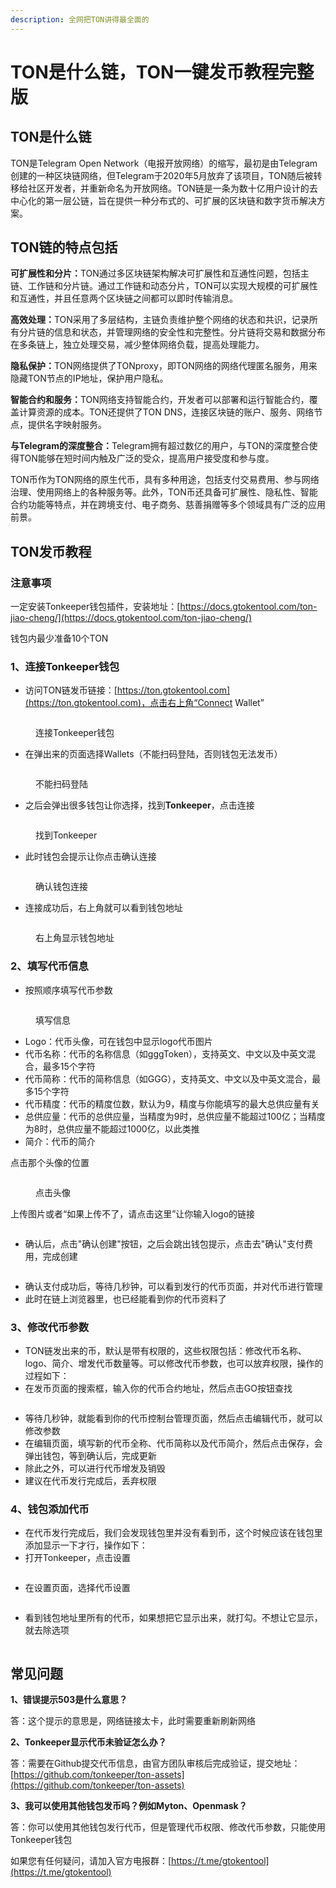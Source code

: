 ```yaml
---
description: 全网把TON讲得最全面的
---
```


# TON是什么链，TON一键发币教程完整版

## TON是什么链

TON是Telegram Open Network（电报开放网络）的缩写，最初是由Telegram创建的一种区块链网络，但Telegram于2020年5月放弃了该项目，TON随后被转移给社区开发者，并重新命名为开放网络。TON链是一条为数十亿用户设计的去中心化的第一层公链，旨在提供一种分布式的、可扩展的区块链和数字货币解决方案。

## TON链的特点包括

**可扩展性和分片：**&#x54;ON通过多区块链架构解决可扩展性和互通性问题，包括主链、工作链和分片链。通过工作链和动态分片，TON可以实现大规模的可扩展性和互通性，并且任意两个区块链之间都可以即时传输消息。

**高效处理：**&#x54;ON采用了多层结构，主链负责维护整个网络的状态和共识，记录所有分片链的信息和状态，并管理网络的安全性和完整性。分片链将交易和数据分布在多条链上，独立处理交易，减少整体网络负载，提高处理能力。

**隐私保护：**&#x54;ON网络提供了TONproxy，即TON网络的网络代理匿名服务，用来隐藏TON节点的IP地址，保护用户隐私。

**智能合约和服务：**&#x54;ON网络支持智能合约，开发者可以部署和运行智能合约，覆盖计算资源的成本。TON还提供了TON DNS，连接区块链的账户、服务、网络节点，提供名字映射服务。

**与Telegram的深度整合：**&#x54;elegram拥有超过数亿的用户，与TON的深度整合使得TON能够在短时间内触及广泛的受众，提高用户接受度和参与度。

TON币作为TON网络的原生代币，具有多种用途，包括支付交易费用、参与网络治理、使用网络上的各种服务等。此外，TON币还具备可扩展性、隐私性、智能合约功能等特点，并在跨境支付、电子商务、慈善捐赠等多个领域具有广泛的应用前景。

## TON发币教程

### 注意事项

一定安装Tonkeeper钱包插件，安装地址：[https://docs.gtokentool.com/ton-jiao-cheng/](https://docs.gtokentool.com/ton-jiao-cheng/)

钱包内最少准备10个TON

### 1、连接Tonkeeper钱包

* 访问TON链发币链接：[https://ton.gtokentool.com](https://ton.gtokentool.com)，点击右上角“Connect Wallet”

<figure><img src="../.gitbook/assets/1 (19).png" alt=""><figcaption><p>连接Tonkeeper钱包</p></figcaption></figure>

* 在弹出来的页面选择Wallets（不能扫码登陆，否则钱包无法发币）

<figure><img src="../.gitbook/assets/2 (19).png" alt=""><figcaption><p>不能扫码登陆</p></figcaption></figure>

* 之后会弹出很多钱包让你选择，找到**Tonkeeper**，点击连接

<figure><img src="../.gitbook/assets/3 (16).png" alt=""><figcaption><p>找到Tonkeeper</p></figcaption></figure>

* 此时钱包会提示让你点击确认连接

<figure><img src="../.gitbook/assets/4 (12).png" alt=""><figcaption><p>确认钱包连接</p></figcaption></figure>

* 连接成功后，右上角就可以看到钱包地址

<figure><img src="../.gitbook/assets/5 (11).png" alt=""><figcaption><p>右上角显示钱包地址</p></figcaption></figure>

### 2、填写代币信息

* 按照顺序填写代币参数

<figure><img src="../.gitbook/assets/6 (11).png" alt=""><figcaption><p>填写信息</p></figcaption></figure>

* Logo：代币头像，可在钱包中显示logo代币图片
* 代币名称：代币的名称信息（如gggToken），支持英文、中文以及中英文混合，最多15个字符
* 代币简称：代币的简称信息（如GGG），支持英文、中文以及中英文混合，最多15个字符
* 代币精度：代币的精度位数，默认为9，精度与你能填写的最大总供应量有关
* 总供应量：代币的总供应量，当精度为9时，总供应量不能超过100亿；当精度为8时，总供应量不能超过1000亿，以此类推
* 简介：代币的简介

点击那个头像的位置

<figure><img src="../.gitbook/assets/7 (8).png" alt=""><figcaption><p>点击头像</p></figcaption></figure>

上传图片或者“如果上传不了，请点击这里”让你输入logo的链接

<figure><img src="../.gitbook/assets/8 (6).png" alt=""><figcaption></figcaption></figure>

* 确认后，点击"确认创建"按钮，之后会跳出钱包提示，点击去"确认"支付费用，完成创建

<figure><img src="../.gitbook/assets/9 (6).png" alt=""><figcaption></figcaption></figure>

* 确认支付成功后，等待几秒钟，可以看到发行的代币页面，并对代币进行管理
* 此时在链上浏览器里，也已经能看到你的代币资料了

### 3、修改代币参数

* TON链发出来的币，默认是带有权限的，这些权限包括：修改代币名称、logo、简介、增发代币数量等。可以修改代币参数，也可以放弃权限，操作的过程如下：
* 在发币页面的搜索框，输入你的代币合约地址，然后点击GO按钮查找

<figure><img src="../.gitbook/assets/13 (3).png" alt=""><figcaption></figcaption></figure>

* 等待几秒钟，就能看到你的代币控制台管理页面，然后点击编辑代币，就可以修改参数
* 在编辑页面，填写新的代币全称、代币简称以及代币简介，然后点击保存，会弹出钱包，等到确认后，完成更新
* 除此之外，可以进行代币增发及销毁
* 建议在代币发行完成后，丢弃权限

### 4、钱包添加代币

* 在代币发行完成后，我们会发现钱包里并没有看到币，这个时候应该在钱包里添加显示一下才行，操作如下：
* 打开Tonkeeper，点击设置

<figure><img src="../.gitbook/assets/14 (3).png" alt=""><figcaption></figcaption></figure>

* 在设置页面，选择代币设置

<figure><img src="../.gitbook/assets/15 (2).png" alt=""><figcaption></figcaption></figure>

* 看到钱包地址里所有的代币，如果想把它显示出来，就打勾。不想让它显示，就去除选项

<figure><img src="../.gitbook/assets/16 (2).png" alt=""><figcaption></figcaption></figure>

## 常见问题

**1、错误提示503是什么意思？**

答：这个提示的意思是，网络链接太卡，此时需要重新刷新网络

**2、Tonkeeper显示代币未验证怎么办？**

答：需要在Github提交代币信息，由官方团队审核后完成验证，提交地址：[https://github.com/tonkeeper/ton-assets](https://github.com/tonkeeper/ton-assets)

**3、我可以使用其他钱包发币吗？例如Myton、Openmask？**

答：你可以使用其他钱包发行代币，但是管理代币权限、修改代币参数，只能使用Tonkeeper钱包

如果您有任何疑问，请加入官方电报群：[https://t.me/gtokentool](https://t.me/gtokentool)
